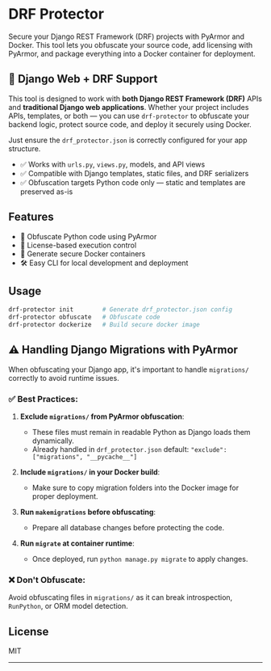 # DRF Protector

Secure your Django REST Framework (DRF) projects with PyArmor and Docker. This tool lets you obfuscate your source code, add licensing with PyArmor, and package everything into a Docker container for deployment.

## 🧩 Django Web + DRF Support

This tool is designed to work with **both Django REST Framework (DRF)** APIs and **traditional Django web applications**. Whether your project includes APIs, templates, or both — you can use `drf-protector` to obfuscate your backend logic, protect source code, and deploy it securely using Docker.

Just ensure the `drf_protector.json` is correctly configured for your app structure.

- ✅ Works with `urls.py`, `views.py`, models, and API views  
- ✅ Compatible with Django templates, static files, and DRF serializers  
- ✅ Obfuscation targets Python code only — static and templates are preserved as-is

## Features

- 🔐 Obfuscate Python code using PyArmor
- 🧾 License-based execution control
- 🐳 Generate secure Docker containers
- 🛠️ Easy CLI for local development and deployment

## Usage

```bash
drf-protector init        # Generate drf_protector.json config
drf-protector obfuscate   # Obfuscate code
drf-protector dockerize   # Build secure docker image
```

## ⚠️ Handling Django Migrations with PyArmor

When obfuscating your Django app, it's important to handle `migrations/` correctly to avoid runtime issues.

### ✅ Best Practices:

1. **Exclude `migrations/` from PyArmor obfuscation**:
   - These files must remain in readable Python as Django loads them dynamically.
   - Already handled in `drf_protector.json` default: `"exclude": ["migrations", "__pycache__"]`

2. **Include `migrations/` in your Docker build**:
   - Make sure to copy migration folders into the Docker image for proper deployment.

3. **Run `makemigrations` before obfuscating**:
   - Prepare all database changes before protecting the code.

4. **Run `migrate` at container runtime**:
   - Once deployed, run `python manage.py migrate` to apply changes.

### ❌ Don't Obfuscate:
Avoid obfuscating files in `migrations/` as it can break introspection, `RunPython`, or ORM model detection.

## License

MIT

---